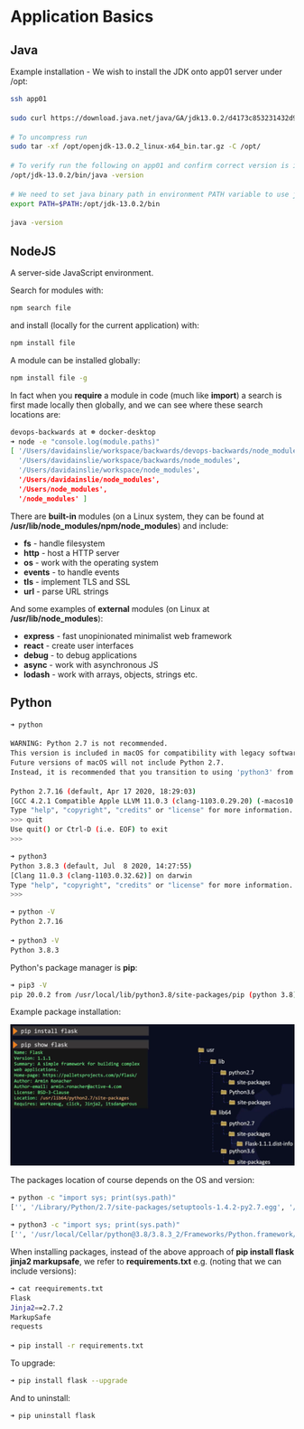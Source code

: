 # Application Basics

## Java

Example installation - We wish to install the JDK onto app01 server under /opt:

```bash
ssh app01

sudo curl https://download.java.net/java/GA/jdk13.0.2/d4173c853231432d94f001e99d882ca7/8/GPL/openjdk-13.0.2_linux-x64_bin.tar.gz --output /opt/openjdk-13.0.2_linux-x64_bin.tar.gz

# To uncompress run
sudo tar -xf /opt/openjdk-13.0.2_linux-x64_bin.tar.gz -C /opt/

# To verify run the following on app01 and confirm correct version is installed:
/opt/jdk-13.0.2/bin/java -version

# We need to set java binary path in environment PATH variable to use java binaries. So that you can simply run java instead of the full path:
export PATH=$PATH:/opt/jdk-13.0.2/bin

java -version
```

## NodeJS

A server-side JavaScript environment.

Search for modules with:

```bash
npm search file
```

and install (locally for the current application) with:

```bash
npm install file
```

A module can be installed globally:

```bash
npm install file -g
```

In fact when you **require** a module in code (much like **import**) a search is first made locally then globally, and we can see where these search locations are:

```bash
devops-backwards at ☸️ docker-desktop
➜ node -e "console.log(module.paths)"
[ '/Users/davidainslie/workspace/backwards/devops-backwards/node_modules',
  '/Users/davidainslie/workspace/backwards/node_modules',
  '/Users/davidainslie/workspace/node_modules',
  '/Users/davidainslie/node_modules',
  '/Users/node_modules',
  '/node_modules' ]
```

There are **built-in** modules (on a Linux system, they can be found at **/usr/lib/node_modules/npm/node_modules**) and include:

- **fs** - handle filesystem
- **http** - host a HTTP server
- **os** - work with the operating system
- **events** - to handle events
- **tls** - implement TLS and SSL
- **url** - parse URL strings

And some examples of **external** modules (on Linux at **/usr/lib/node_modules**):

- **express** - fast unopinionated minimalist web framework
- **react** - create user interfaces
- **debug** - to debug applications
- **async** - work with asynchronous JS
- **lodash** - work with arrays, objects, strings etc.

## Python

```bash
➜ python

WARNING: Python 2.7 is not recommended.
This version is included in macOS for compatibility with legacy software.
Future versions of macOS will not include Python 2.7.
Instead, it is recommended that you transition to using 'python3' from within Terminal.

Python 2.7.16 (default, Apr 17 2020, 18:29:03)
[GCC 4.2.1 Compatible Apple LLVM 11.0.3 (clang-1103.0.29.20) (-macos10.15-objc- on darwin
Type "help", "copyright", "credits" or "license" for more information.
>>> quit
Use quit() or Ctrl-D (i.e. EOF) to exit
>>>
```

```bash
➜ python3
Python 3.8.3 (default, Jul  8 2020, 14:27:55)
[Clang 11.0.3 (clang-1103.0.32.62)] on darwin
Type "help", "copyright", "credits" or "license" for more information.
>>>
```

```bash
➜ python -V
Python 2.7.16

➜ python3 -V
Python 3.8.3
```

Python's package manager is **pip**:

```bash
➜ pip3 -V
pip 20.0.2 from /usr/local/lib/python3.8/site-packages/pip (python 3.8)
```

Example package installation:

![PIP](images/pip.png)

The packages location of course depends on the OS and version:

```bash
➜ python -c "import sys; print(sys.path)"
['', '/Library/Python/2.7/site-packages/setuptools-1.4.2-py2.7.egg', '/Library/Python/2.7/site-packages/httpie-0.7.2-py2.7.egg', '/Library/Python/2.7/site-packages/Pygments-1.6-py2.7.egg', '/Library/Python/2.7/site-packages/requests-2.1.0-py2.7.egg', '/System/Library/Frameworks/Python.framework/Versions/2.7/lib/python27.zip', '/System/Library/Frameworks/Python.framework/Versions/2.7/lib/python2.7', '/System/Library/Frameworks/Python.framework/Versions/2.7/lib/python2.7/plat-darwin', '/System/Library/Frameworks/Python.framework/Versions/2.7/lib/python2.7/plat-mac', '/System/Library/Frameworks/Python.framework/Versions/2.7/lib/python2.7/plat-mac/lib-scriptpackages', '/System/Library/Frameworks/Python.framework/Versions/2.7/lib/python2.7/lib-tk', '/System/Library/Frameworks/Python.framework/Versions/2.7/lib/python2.7/lib-old', '/System/Library/Frameworks/Python.framework/Versions/2.7/lib/python2.7/lib-dynload', '/Library/Python/2.7/site-packages', '/System/Library/Frameworks/Python.framework/Versions/2.7/Extras/lib/python', '/System/Library/Frameworks/Python.framework/Versions/2.7/Extras/lib/python/PyObjC']
```

```bash
➜ python3 -c "import sys; print(sys.path)"
['', '/usr/local/Cellar/python@3.8/3.8.3_2/Frameworks/Python.framework/Versions/3.8/lib/python38.zip', '/usr/local/Cellar/python@3.8/3.8.3_2/Frameworks/Python.framework/Versions/3.8/lib/python3.8', '/usr/local/Cellar/python@3.8/3.8.3_2/Frameworks/Python.framework/Versions/3.8/lib/python3.8/lib-dynload', '/usr/local/lib/python3.8/site-packages', '/usr/local/Cellar/protobuf/3.12.3/libexec/lib/python3.8/site-packages']
```

When installing packages, instead of the above approach of  **pip install flask jinja2 markupsafe**, we refer to **requirements.txt** e.g. (noting that we can include versions):

```bash
➜ cat reequirements.txt
Flask
Jinja2==2.7.2
MarkupSafe
requests

➜ pip install -r requirements.txt
```

To upgrade:

```bash
➜ pip install flask --upgrade
```

And to uninstall:

```bash
➜ pip uninstall flask
```

